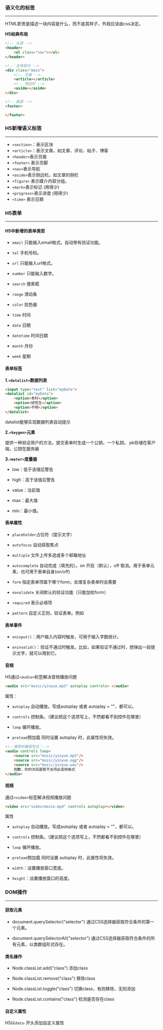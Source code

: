 ### 语义化的标签
---
HTML职责是描述一块内容是什么，而不是其样子，外观应该由css决定。

**H5经典布局**
```html
<!-- 头部 -->
<header>
    <ul class="nav"></ul>
</header>

<!-- 主体部分 -->
<div class="main">
    <!-- 文章 -->
    <article></article>
    <!-- 侧边栏 -->
    <aside></aside>
</div>

<!-- 底部 -->
<footer>

</footer>
```

### H5新增语义标签
---
- `<section>`：表示区块
- `<article>`：表示文章。如文章、评论、帖子、博客
- `<header>`表示页眉
- `<footer>` 表示页脚
- `<nav>`表示导航
- `<aside>`表示侧边栏。如文章的侧栏
- `<figure>` 表示媒介内容分组。
- `<mark>`表示标记 (用得少)
- `<progress>`表示进度 (用得少)
- `<time>` 表示日期

### H5表单
---
#### H5中新增的表单类型

- `email` 只能输入email格式。自动带有验证功能。

- `tel` 手机号码。

- `url` 只能输入url格式。

- `number` 只能输入数字。

- `search` 搜索框

- `range` 滑动条

- `color` 拾色器

- `time` 时间

- `date` 日期

- `datetime` 时间日期

- `month` 月份

- `week` 星期

#### 表单标签
**1.`<datalist>`数据列表**
```html
<input type="text" list="myData">
<datalist id="myData">
    <option>本科</option>
    <option>研究生</option>
    <option>不明</option>
</datalist>
```
datalist能够实现数据列表自动提示

**2.`<keygen>`元素**

提供一种验证用户的方法，提交表单时生成一个公钥，一个私钥。
pk存储在客户端，公钥在服务器 

**3.`<meter>`度量器**
- low：低于该值后警告

- high：高于该值后警告

- value：当前值

- max：最大值

- min：最小值。

#### 表单属性
- `placeholder`占位符（提示文字）

- `autofocus` 自动获取焦点

- `multiple` 文件上传多选或多个邮箱地址

- `autocomplete` 自动完成（填充的）。on 开启（默认），off 取消。用于表单元素，也可用于表单自身(on/off)

- `form` 指定表单项属于哪个form，处理复杂表单时会需要

- `novalidate` 关闭默认的验证功能（只能加给form）

- `required` 表示必填项

- `pattern` 自定义正则，验证表单。例如

#### 表单事件
- `oninput()`：用户输入内容时触发，可用于输入字数统计。

- `oninvalid()`：验证不通过时触发。比如，如果验证不通过时，想弹出一段提示文字，就可以用到它。

#### 音频
H5通过`<audio>`标签解决音频播放问题
```html
<audio src="music/yinyue.mp3" autoplay controls> </audio>
```
属性：
- `autoplay` 自动播放。写成autoplay 或者 autoplay = ""，都可以。

- `controls` 控制条。（建议把这个选项写上，不然都看不到控件在哪里）

- `loop` 循环播放。

- `preload`预加载 同时设置 autoplay 时，此属性将失效。

```html
<!--推荐的兼容写法：-->
<audio controls loop>
    <source src="music/yinyue.mp3"/>
    <source src="music/yinyue.ogg"/>
    <source src="music/yinyue.wav"/>
    抱歉，你的浏览器暂不支持此音频格式
</audio>
```

#### 视频
通过`<video>`标签解决视频播放问题
```html
<video src="video/movie.mp4" controls autoplay></video>
```
属性
- `autoplay` 自动播放。写成autoplay 或者 autoplay = ""，都可以。

- `controls` 控制条。（建议把这个选项写上，不然都看不到控件在哪里）

- `loop` 循环播放。

- `preload`预加载 同时设置 autoplay 时，此属性将失效。
- `width`：设置播放窗口宽度。

- `height`：设置播放窗口的高度。

### DOM操作
---
#### 获取元素
- document.querySelector("selector") 通过CSS选择器获取符合条件的第一个元素。

- document.querySelectorAll("selector") 通过CSS选择器获取符合条件的所有元素，以类数组形式存在。

#### 类名操作
- Node.classList.add("class") 添加class

- Node.classList.remove("class") 移除class

- Node.classList.toggle("class") 切换class，有则移除，无则添加

- Node.classList.contains("class") 检测是否存在class

#### 自定义属性
H5以`data-`开头添加自定义属性

